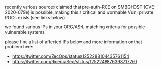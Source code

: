 

recently various sources claimed that pre-auth-RCE on SMBGHOST
(CVE-2020-0796) is possible, making this a critical and wormable
Vuln; private POCs exists (see links below)


we found various IPs in your ORG/ASN,
matching criteria for possible vulnerable systems

please find a list of affected IPs below
and more information on that problem here:

- https://twitter.com/ZecOps/status/1252288104435761154
- https://twitter.com/RicercaSec/status/1252248876393717760



    
